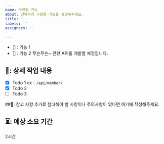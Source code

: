 ```yaml
---
name: 구현할 기능
about: 간략하게 구현한 기능을 설명해주세요.
title: ''
labels: ''
assignees: ''

---
```


- [] : 기능 1
- [] : 기능 2
무슨무슨~ 관련 API를 개발할 예정입니다.

## 🔨: 상세 작업 내용
- [x] Todo 1 ex - `/api/member/` 
- [x] Todo 2 
- [ ] Todo 3 

##📃: 참고 사항
추가로 참고해야 할 사항이나 주의사항이 있다면 여기에 작성해주세요.
## ⏳: 예상 소요 기간
2시간
